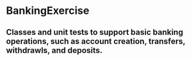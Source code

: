 # BankingExercise


## Classes and unit tests to support basic banking operations, such as account creation, transfers, withdrawls, and deposits.
